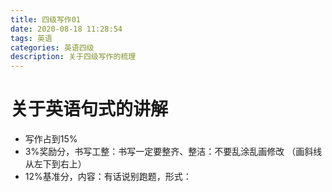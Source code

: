 ```yaml
---
title: 四级写作01
date: 2020-08-18 11:28:54
tags: 英语
categories: 英语四级
description: 关于四级写作的梳理
---
```




# 关于英语句式的讲解

* 写作占到15%
* 3%奖励分，书写工整：书写一定要整齐、整洁：不要乱涂乱画修改  （画斜线从左下到右上）
* 12%基准分，内容：有话说别跑题，形式：